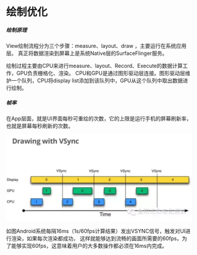 # 绘制优化
##### 绘制原理
View绘制流程分为三个步骤：measure、layout、draw ，主要运行在系统应用层。
真正将数据渲染到屏幕上是系统Native层的SurfaceFlinger服务。

绘制过程主要由CPU来进行measure、layout、Record、Execute的数据计算工作，GPU负责栅格化、渲染。
CPU和GPU是通过图形驱动层连接。图形驱动层维护一个队列，CPU将display list添加到该队列中，GPU从这个队列中取出数据进行绘制。


##### 帧率
在App层面，就是UI界面每秒可重绘的次数，它的上限是运行手机的屏幕刷新率，也就是屏幕每秒刷新的次数。


![image](../内存优化/images/image2.png)

如图Android系统每隔16ms（1s/60fps计算结果）发出VSYNC信号，触发对UI进行渲染，如果每次渲染都成功，
这样就能够达到流畅的画面所需要的60fps，为了能够实现60fps，这意味着用户的大多数操作都必须在16ms内完成。



